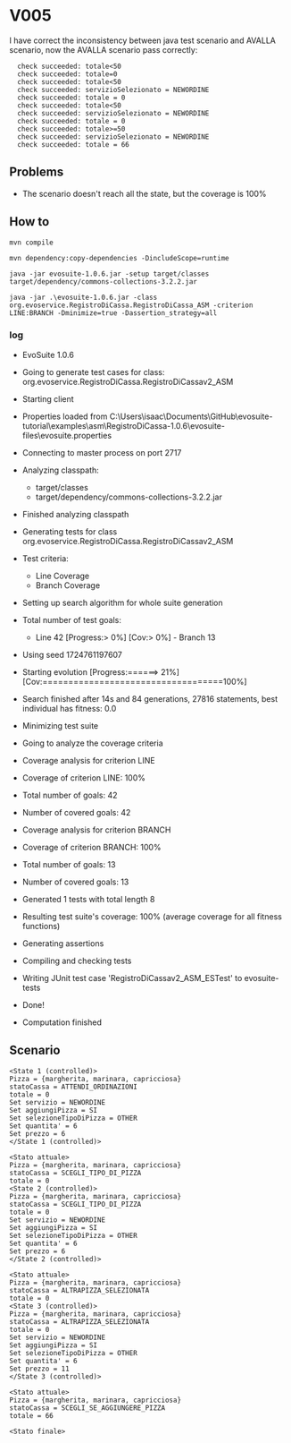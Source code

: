 # V005

I have correct the inconsistency between java test scenario and AVALLA scenario, 
now the AVALLA scenario pass correctly:
```
  check succeeded: totale<50 
  check succeeded: totale=0 
  check succeeded: totale<50 
  check succeeded: servizioSelezionato = NEWORDINE 
  check succeeded: totale = 0 
  check succeeded: totale<50 
  check succeeded: servizioSelezionato = NEWORDINE 
  check succeeded: totale = 0 
  check succeeded: totale>=50 
  check succeeded: servizioSelezionato = NEWORDINE 
  check succeeded: totale = 66 
```

## Problems

- The scenario doesn't reach all the state, but the coverage is 100%

## How to
```shell
mvn compile
```
```shell
mvn dependency:copy-dependencies -DincludeScope=runtime
```
```shell
java -jar evosuite-1.0.6.jar -setup target/classes target/dependency/commons-collections-3.2.2.jar
```
```shell
java -jar .\evosuite-1.0.6.jar -class org.evoservice.RegistroDiCassa.RegistroDiCassa_ASM -criterion LINE:BRANCH -Dminimize=true -Dassertion_strategy=all
```

### log
* EvoSuite 1.0.6
* Going to generate test cases for class: org.evoservice.RegistroDiCassa.RegistroDiCassav2_ASM
* Starting client
* Properties loaded from C:\Users\isaac\Documents\GitHub\evosuite-tutorial\examples\asm\RegistroDiCassa-1.0.6\evosuite-files\evosuite.properties
* Connecting to master process on port 2717
* Analyzing classpath:
  - target/classes
  - target/dependency/commons-collections-3.2.2.jar
* Finished analyzing classpath
* Generating tests for class org.evoservice.RegistroDiCassa.RegistroDiCassav2_ASM
* Test criteria:
  - Line Coverage
  - Branch Coverage
* Setting up search algorithm for whole suite generation
* Total number of test goals:
  - Line 42
    [Progress:>                             0%] [Cov:>                                  0%]  - Branch 13
* Using seed 1724761197607
* Starting evolution
  [Progress:======>                       21%] [Cov:===================================100%]
* Search finished after 14s and 84 generations, 27816 statements, best individual has fitness: 0.0
* Minimizing test suite
* Going to analyze the coverage criteria
* Coverage analysis for criterion LINE
* Coverage of criterion LINE: 100%
* Total number of goals: 42
* Number of covered goals: 42
* Coverage analysis for criterion BRANCH
* Coverage of criterion BRANCH: 100%
* Total number of goals: 13
* Number of covered goals: 13
* Generated 1 tests with total length 8
* Resulting test suite's coverage: 100% (average coverage for all fitness functions)
* Generating assertions
* Compiling and checking tests
* Writing JUnit test case 'RegistroDiCassav2_ASM_ESTest' to evosuite-tests
* Done!

* Computation finished

## Scenario
```
<State 1 (controlled)>
Pizza = {margherita, marinara, capricciosa}
statoCassa = ATTENDI_ORDINAZIONI
totale = 0
Set servizio = NEWORDINE
Set aggiungiPizza = SI
Set selezioneTipoDiPizza = OTHER
Set quantita' = 6
Set prezzo = 6
</State 1 (controlled)>

<Stato attuale>
Pizza = {margherita, marinara, capricciosa}
statoCassa = SCEGLI_TIPO_DI_PIZZA
totale = 0
<State 2 (controlled)>
Pizza = {margherita, marinara, capricciosa}
statoCassa = SCEGLI_TIPO_DI_PIZZA
totale = 0
Set servizio = NEWORDINE
Set aggiungiPizza = SI
Set selezioneTipoDiPizza = OTHER
Set quantita' = 6
Set prezzo = 6
</State 2 (controlled)>

<Stato attuale>
Pizza = {margherita, marinara, capricciosa}
statoCassa = ALTRAPIZZA_SELEZIONATA
totale = 0
<State 3 (controlled)>
Pizza = {margherita, marinara, capricciosa}
statoCassa = ALTRAPIZZA_SELEZIONATA
totale = 0
Set servizio = NEWORDINE
Set aggiungiPizza = SI
Set selezioneTipoDiPizza = OTHER
Set quantita' = 6
Set prezzo = 11
</State 3 (controlled)>

<Stato attuale>
Pizza = {margherita, marinara, capricciosa}
statoCassa = SCEGLI_SE_AGGIUNGERE_PIZZA
totale = 66

<Stato finale>

```